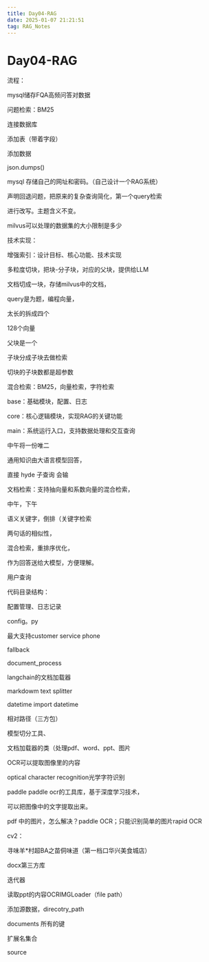 ```yaml
---
title: Day04-RAG
date: 2025-01-07 21:21:51
tag: RAG_Notes
---
```




# Day04-RAG

流程：

mysql储存FQA高频问答对数据

问题检索：BM25

连接数据库

添加表（带着字段）

添加数据

json.dumps()

mysql 存储自己的网址和密码。（自己设计一个RAG系统）

声明回退问题，把原来的复杂查询简化，第一个query检索

进行改写。主题含义不变。

milvus可以处理的数据集的大小限制是多少

技术实现：

增强索引：设计目标、核心功能、技术实现

多粒度切块，把块-分子块，对应的父块，提供给LLM

文档切成一块，存储milvus中的文档，

query是为题，编程向量，

太长的拆成四个

128个向量

父块是一个

子块分成子块去做检索

切块的子块数都是超参数

混合检索：BM25，向量检索，字符检索

base：基础模块，配置、日志

core：核心逻辑模块，实现RAG的关键功能

main：系统运行入口，支持数据处理和交互查询

中午将一份唯二

通用知识由大语言模型回答，

直接 hyde 子查询 会输

文档检索：支持抽向量和系数向量的混合检索，

中午，下午

语义关键字，倒排（关键字检索

两句话的相似性，

混合检索，重排序优化，

作为回答送给大模型，方便理解。

用户查询

代码目录结构：

配置管理、日志记录

config。py

最大支持customer service phone

fallback

document_process

langchain的文档加载器

markdowm text splitter

datetime import datetime

相对路径（三方包）

模型切分工具、

文档加载器的类（处理pdf、word、ppt、图片

OCR可以提取图像里的内容

optical character recognition光学字符识别

paddle paddle ocr的工具库，基于深度学习技术，

可以把图像中的文字提取出来。

pdf 中的图片，怎么解决？paddle OCR；只能识别简单的图片rapid OCR

cv2：

寻味羊*村超BA之苗侗味道（第一档口华兴美食城店）

docx第三方库

迭代器

读取ppt的内容OCRIMGLoader（file path）

添加源数据，direcotry_path

documents 所有的键

扩展名集合

source